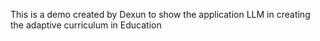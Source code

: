 This is a demo created by Dexun to show the application LLM in creating the adaptive curriculum in Education 

